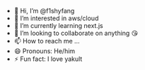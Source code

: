 - 👋 Hi, I’m @f1shyfang
- 👀 I’m interested in aws/cloud
- 🌱 I’m currently learning next.js
- 💞️ I’m looking to collaborate on anything 😘
- 📫 How to reach me ...
- 😄 Pronouns: He/him
- ⚡ Fun fact: I love yakult

<!---
f1shyfang/f1shyfang is a ✨ special ✨ repository because its `README.md` (this file) appears on your GitHub profile.
You can click the Preview link to take a look at your changes.
--->
